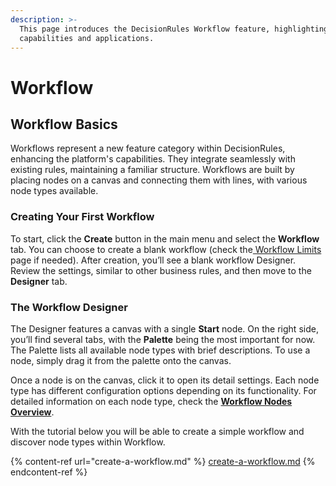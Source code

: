 ```yaml
---
description: >-
  This page introduces the DecisionRules Workflow feature, highlighting its key
  capabilities and applications.
---
```


# Workflow

## Workflow Basics

Workflows represent a new feature category within DecisionRules, enhancing the platform's capabilities. They integrate seamlessly with existing rules, maintaining a familiar structure. Workflows are built by placing nodes on a canvas and connecting them with lines, with various node types available.

### Creating Your First Workflow

To start, click the **Create** button in the main menu and select the **Workflow** tab. You can choose to create a blank workflow (check the[ Workflow Limits](https://app.gitbook.com/s/-MN4F4-qybg8XDATvios/workflow/workflow-limits) page if needed). After creation, you’ll see a blank workflow Designer. Review the settings, similar to other business rules, and then move to the **Designer** tab.

### The Workflow Designer

The Designer features a canvas with a single **Start** node. On the right side, you’ll find several tabs, with the **Palette** being the most important for now. The Palette lists all available node types with brief descriptions. To use a node, simply drag it from the palette onto the canvas.

Once a node is on the canvas, click it to open its detail settings. Each node type has different configuration options depending on its functionality. For detailed information on each node type, check the [**Workflow Nodes Overview**](https://app.gitbook.com/s/-MN4F4-qybg8XDATvios/workflow/workflow-nodes-overview).

With the tutorial below you will be able to create a simple workflow and discover node types within Workflow.

{% content-ref url="create-a-workflow.md" %}
[create-a-workflow.md](create-a-workflow.md)
{% endcontent-ref %}
